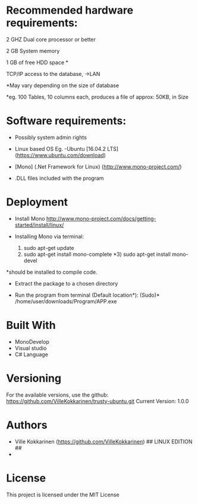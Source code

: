 # Recommended hardware requirements:
2 GHZ Dual core processor or better

2 GB  System memory

1 GB  of free HDD space *

TCP/IP access to the database, ->LAN

*May vary depending on the size of database

*eg. 100 Tables, 10 columns each, produces a file of approx: 50KB, in Size


# Software requirements:
- Possibly system admin rights

- Linux based OS
	Eg.
	-Ubuntu [16.04.2 LTS]		(https://www.ubuntu.com/download)


- [Mono] (.Net Framework for Linux)	(http://www.mono-project.com/)

- .DLL files included with the program

# Deployment
- Install Mono				http://www.mono-project.com/docs/getting-started/install/linux/

- Installing Mono via terminal:  
  1) sudo apt-get update
  2) sudo apt-get install mono-complete
 *3) sudo apt-get install mono-devel
 
 *should be installed to compile code.


- Extract the package to a chosen directory


- Run the program from terminal (Default location*):
(Sudo)* /home/user/downloads/Program/APP.exe 


# Built With
- MonoDevelop
- Visual studio
- C# Language


# Versioning
For the available versions, use the github: https://github.com/VilleKokkarinen/trusty-ubuntu.git
Current Version: 1.0.0

# Authors
* Ville Kokkarinen (https://github.com/VilleKokkarinen) ## LINUX EDITION ##
* 

# License
This project is licensed under the MIT License
 
